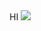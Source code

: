 <!DOCTYPE html>
<html>
  <head>
  HI
  </head>

  <body>
  <img src="Koala.gif">
 </body>
 </html>
 </html>
